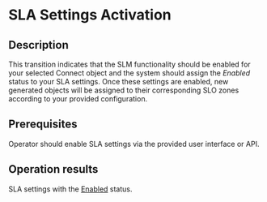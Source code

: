 # SLA Settings Activation
## Description
This transition indicates that the SLM functionality should be enabled for your selected Connect object and the system should assign the *Enabled* status to your SLA settings. Once these settings are enabled, new generated objects will be assigned to their corresponding SLO zones according to your provided configuration.
## Prerequisites
Operator should enable SLA settings via the provided user interface or API.
## Operation results
SLA settings with the [Enabled](s-b-enabled.html) status.
